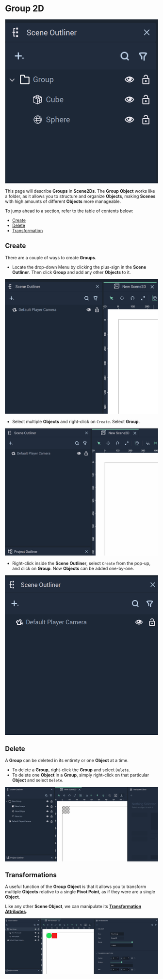 # Group 2D

![Example of a 2D Group in Incari](../../.gitbook/assets/groupexample.png)

This page will describe **Groups** in **Scene2Ds**. The **Group** **Object** works like a folder, as it allows you to structure and organize **Objects**, making **Scenes** with high amounts of different **Objects** more manageable.

To jump ahead to a section, refer to the table of contents below:

* [Create](group.md#create)
* [Delete](group.md#delete)
* [Transformation](group.md#transformations)


## Create

There are a couple of ways to create **Groups**. 

* Locate the drop-down Menu by clicking the plus-sign in the **Scene Outliner**. Then click **Group** and add any other **Objects** to it. 

![Creating Groups with the Drop-Down Menu.](../../.gitbook/assets/group2dcreate1.gif)

* Select multiple **Objects** and right-click on `Create`. Select **Group**. 

![Creating Groups from Multiple Objects.](../../.gitbook/assets/group2dcreate2.gif)

* Right-click inside the **Scene** **Outliner**, select `Create` from the pop-up, and click on **Group**. Now **Objects** can be added one-by-one.

![Creating a Group and Adding Objects.](../../.gitbook/assets/group2dcreate3real.gif)

## Delete

A **Group** can be deleted in its entirety or one **Object** at a time. 

* To delete a **Group**, right-click the **Group** and select `Delete`.
* To delete one **Object** in a **Group**, simply right-click on that particular **Object** and select `Delete`. 

![Deleting a Group or Part of a Group.](../../.gitbook/assets/group2ddelete.gif)


## Transformations

A useful function of the **Group** **Object** is that it allows you to transform multiple **Objects** relative to a single **Pivot Point**, as if they were are a single **Object**.

Like any other **Scene Object**, we can manipulate its [**Transformation Attributes**](../attributes/common-attributes/transformation/README.md).

![Transformations with a Group Object.](../../.gitbook/assets/group2dtransformation.gif)
